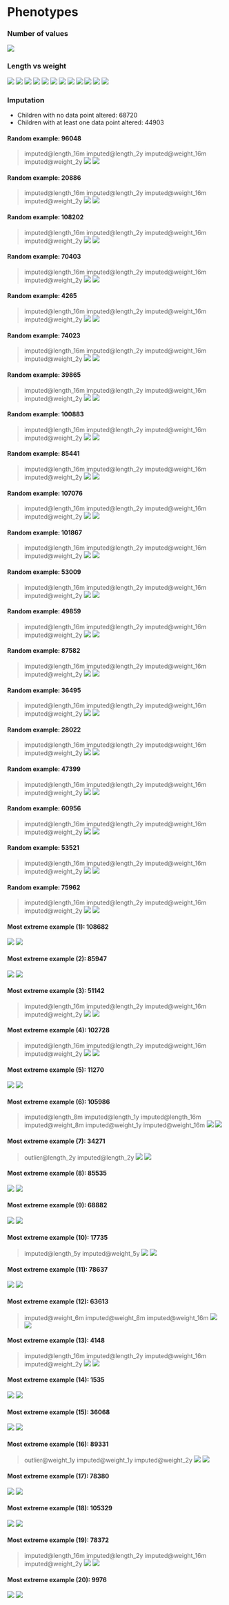 # Phenotypes
### Number of values
![](plots/n.png)
### Length vs weight
![](plots/length_weight_1.png)
![](plots/length_weight_2.png)
![](plots/length_weight_3.png)
![](plots/length_weight_4.png)
![](plots/length_weight_5.png)
![](plots/length_weight_6.png)
![](plots/length_weight_7.png)
![](plots/length_weight_8.png)
![](plots/length_weight_9.png)
![](plots/length_weight_10.png)
![](plots/length_weight_11.png)
![](plots/length_weight_12.png)
### Imputation
- Children with no data point altered: 68720
- Children with at least one data point altered: 44903
#### Random example: 96048
> imputed@length_16m imputed@length_2y imputed@weight_16m imputed@weight_2y
![](plots/96048_length.png)
![](plots/96048_weight.png)
#### Random example: 20886
> imputed@length_16m imputed@length_2y imputed@weight_16m imputed@weight_2y
![](plots/20886_length.png)
![](plots/20886_weight.png)
#### Random example: 108202
> imputed@length_16m imputed@length_2y imputed@weight_16m imputed@weight_2y
![](plots/108202_length.png)
![](plots/108202_weight.png)
#### Random example: 70403
> imputed@length_16m imputed@length_2y imputed@weight_16m imputed@weight_2y
![](plots/70403_length.png)
![](plots/70403_weight.png)
#### Random example: 4265
> imputed@length_16m imputed@length_2y imputed@weight_16m imputed@weight_2y
![](plots/4265_length.png)
![](plots/4265_weight.png)
#### Random example: 74023
> imputed@length_16m imputed@length_2y imputed@weight_16m imputed@weight_2y
![](plots/74023_length.png)
![](plots/74023_weight.png)
#### Random example: 39865
> imputed@length_16m imputed@length_2y imputed@weight_16m imputed@weight_2y
![](plots/39865_length.png)
![](plots/39865_weight.png)
#### Random example: 100883
> imputed@length_16m imputed@length_2y imputed@weight_16m imputed@weight_2y
![](plots/100883_length.png)
![](plots/100883_weight.png)
#### Random example: 85441
> imputed@length_16m imputed@length_2y imputed@weight_16m imputed@weight_2y
![](plots/85441_length.png)
![](plots/85441_weight.png)
#### Random example: 107076
> imputed@length_16m imputed@length_2y imputed@weight_16m imputed@weight_2y
![](plots/107076_length.png)
![](plots/107076_weight.png)
#### Random example: 101867
> imputed@length_16m imputed@length_2y imputed@weight_16m imputed@weight_2y
![](plots/101867_length.png)
![](plots/101867_weight.png)
#### Random example: 53009
> imputed@length_16m imputed@length_2y imputed@weight_16m imputed@weight_2y
![](plots/53009_length.png)
![](plots/53009_weight.png)
#### Random example: 49859
> imputed@length_16m imputed@length_2y imputed@weight_16m imputed@weight_2y
![](plots/49859_length.png)
![](plots/49859_weight.png)
#### Random example: 87582
> imputed@length_16m imputed@length_2y imputed@weight_16m imputed@weight_2y
![](plots/87582_length.png)
![](plots/87582_weight.png)
#### Random example: 36495
> imputed@length_16m imputed@length_2y imputed@weight_16m imputed@weight_2y
![](plots/36495_length.png)
![](plots/36495_weight.png)
#### Random example: 28022
> imputed@length_16m imputed@length_2y imputed@weight_16m imputed@weight_2y
![](plots/28022_length.png)
![](plots/28022_weight.png)
#### Random example: 47399
> imputed@length_16m imputed@length_2y imputed@weight_16m imputed@weight_2y
![](plots/47399_length.png)
![](plots/47399_weight.png)
#### Random example: 60956
> imputed@length_16m imputed@length_2y imputed@weight_16m imputed@weight_2y
![](plots/60956_length.png)
![](plots/60956_weight.png)
#### Random example: 53521
> imputed@length_16m imputed@length_2y imputed@weight_16m imputed@weight_2y
![](plots/53521_length.png)
![](plots/53521_weight.png)
#### Random example: 75962
> imputed@length_16m imputed@length_2y imputed@weight_16m imputed@weight_2y
![](plots/75962_length.png)
![](plots/75962_weight.png)
#### Most extreme example (1): 108682
> 
![](plots/108682_length.png)
![](plots/108682_weight.png)
#### Most extreme example (2): 85947
> 
![](plots/85947_length.png)
![](plots/85947_weight.png)
#### Most extreme example (3): 51142
> imputed@length_16m imputed@length_2y imputed@weight_16m imputed@weight_2y
![](plots/51142_length.png)
![](plots/51142_weight.png)
#### Most extreme example (4): 102728
> imputed@length_16m imputed@length_2y imputed@weight_16m imputed@weight_2y
![](plots/102728_length.png)
![](plots/102728_weight.png)
#### Most extreme example (5): 11270
> 
![](plots/11270_length.png)
![](plots/11270_weight.png)
#### Most extreme example (6): 105986
> imputed@length_8m imputed@length_1y imputed@length_16m imputed@weight_8m imputed@weight_1y imputed@weight_16m
![](plots/105986_length.png)
![](plots/105986_weight.png)
#### Most extreme example (7): 34271
> outlier@length_2y imputed@length_2y
![](plots/34271_length.png)
![](plots/34271_weight.png)
#### Most extreme example (8): 85535
> 
![](plots/85535_length.png)
![](plots/85535_weight.png)
#### Most extreme example (9): 68882
> 
![](plots/68882_length.png)
![](plots/68882_weight.png)
#### Most extreme example (10): 17735
> imputed@length_5y imputed@weight_5y
![](plots/17735_length.png)
![](plots/17735_weight.png)
#### Most extreme example (11): 78637
> 
![](plots/78637_length.png)
![](plots/78637_weight.png)
#### Most extreme example (12): 63613
> imputed@weight_6m imputed@weight_8m imputed@weight_16m
![](plots/63613_length.png)
![](plots/63613_weight.png)
#### Most extreme example (13): 4148
> imputed@length_16m imputed@length_2y imputed@weight_16m imputed@weight_2y
![](plots/4148_length.png)
![](plots/4148_weight.png)
#### Most extreme example (14): 1535
> 
![](plots/1535_length.png)
![](plots/1535_weight.png)
#### Most extreme example (15): 36068
> 
![](plots/36068_length.png)
![](plots/36068_weight.png)
#### Most extreme example (16): 89331
> outlier@weight_1y imputed@weight_1y imputed@weight_2y
![](plots/89331_length.png)
![](plots/89331_weight.png)
#### Most extreme example (17): 78380
> 
![](plots/78380_length.png)
![](plots/78380_weight.png)
#### Most extreme example (18): 105329
> 
![](plots/105329_length.png)
![](plots/105329_weight.png)
#### Most extreme example (19): 78372
> imputed@length_16m imputed@length_2y imputed@weight_16m imputed@weight_2y
![](plots/78372_length.png)
![](plots/78372_weight.png)
#### Most extreme example (20): 9976
> 
![](plots/9976_length.png)
![](plots/9976_weight.png)
